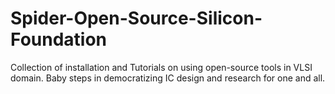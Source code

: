 # Spider-Open-Source-Silicon-Foundation
Collection of installation and Tutorials on using open-source tools in VLSI domain. Baby steps in democratizing IC design and research for one and all.
